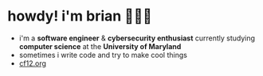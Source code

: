 # howdy! i'm brian 🤠🤠🤠 

- i'm a **software engineer** & **cybersecurity enthusiast** currently studying **computer science** at the **University of Maryland**
- sometimes i write code and try to make cool things
- [cf12.org](https://cf12.org)
